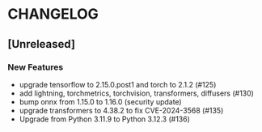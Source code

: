 # CHANGELOG

## [Unreleased]

### New Features

- upgrade tensorflow to 2.15.0.post1 and torch to 2.1.2 (#125)
- add lightning, torchmetrics, torchvision, transformers, diffusers (#130)
- bump onnx from 1.15.0 to 1.16.0 (security update)
- upgrade transformers to 4.38.2 to fix CVE-2024-3568 (#135)
- Upgrade from Python 3.11.9 to Python 3.12.3 (#136)


